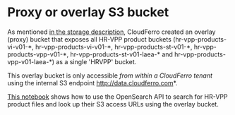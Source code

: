 # Proxy or overlay S3 bucket

As mentioned [in the storage description](../01_Cloud_deployment/infrastructure/storage.md), CloudFerro created an overlay (proxy) bucket that exposes all HR-VPP product buckets (hr-vpp-products-vi-v01-\*, hr-vpp-products-vi-v01-\*, hr-vpp-products-st-v01-\*, hr-vpp-products-vpp-v01-\*, hr-vpp-products-st-v01-laea-\* and hr-vpp-products-vpp-v01-laea-\*) as a single 'HRVPP' bucket.

This overlay bucket is only accessible *from within a CloudFerro tenant* using the internal S3 endpoint http://data.cloudferro.com*.

[This notebook](https://github.com/eea/clms-hrvpp-tools-python/blob/main/HRVPP_opensearch_demo/HRVPP%20overlay%20bucket%20demo.ipynb) shows how to use the OpenSearch API to search for HR-VPP product files and look up their S3 access URLs using the overlay bucket.

